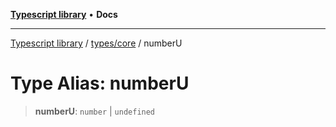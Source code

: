 [**Typescript library**](../../../index.md) • **Docs**

***

[Typescript library](../../../modules.md) / [types/core](../index.md) / numberU

# Type Alias: numberU

> **numberU**: `number` \| `undefined`
